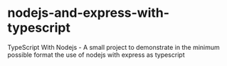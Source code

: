 # nodejs-and-express-with-typescript
TypeScript With Nodejs - A small project to demonstrate in the minimum possible format the use of nodejs with express as typescript
